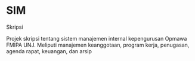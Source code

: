 # SIM
Skripsi

Projek skripsi tentang sistem manajemen internal kepengurusan Opmawa FMIPA UNJ. Meliputi manajemen keanggotaan, program kerja, penugasan, agenda rapat, keuangan, dan arsip
